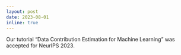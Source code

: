 ```yaml
---
layout: post
date: 2023-08-01 
inline: true
---
```


Our tutorial “Data Contribution Estimation for Machine Learning” was accepted for NeurIPS 2023.
